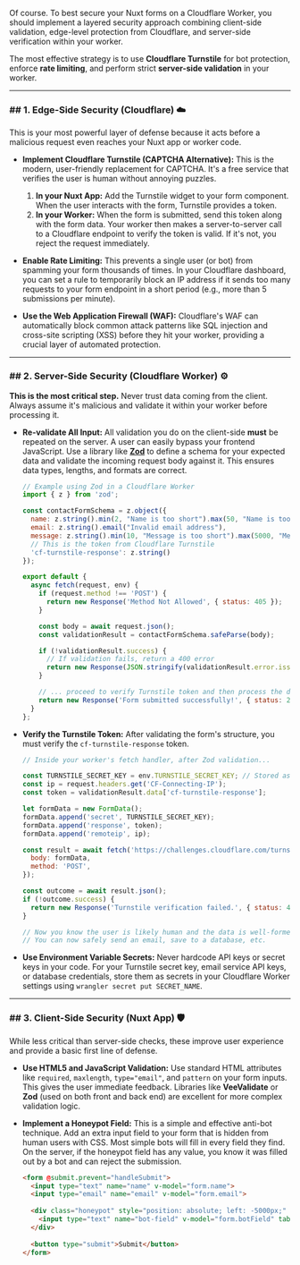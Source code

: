 Of course. To best secure your Nuxt forms on a Cloudflare Worker, you should implement a layered security approach combining client-side validation, edge-level protection from Cloudflare, and server-side verification within your worker.

The most effective strategy is to use **Cloudflare Turnstile** for bot protection, enforce **rate limiting**, and perform strict **server-side validation** in your worker.

-----

### \#\# 1. Edge-Side Security (Cloudflare) ☁️

This is your most powerful layer of defense because it acts before a malicious request even reaches your Nuxt app or worker code.

  * **Implement Cloudflare Turnstile (CAPTCHA Alternative):** This is the modern, user-friendly replacement for CAPTCHA. It's a free service that verifies the user is human without annoying puzzles.

    1.  **In your Nuxt App:** Add the Turnstile widget to your form component. When the user interacts with the form, Turnstile provides a token.
    2.  **In your Worker:** When the form is submitted, send this token along with the form data. Your worker then makes a server-to-server call to a Cloudflare endpoint to verify the token is valid. If it's not, you reject the request immediately.

  * **Enable Rate Limiting:** This prevents a single user (or bot) from spamming your form thousands of times. In your Cloudflare dashboard, you can set a rule to temporarily block an IP address if it sends too many requests to your form endpoint in a short period (e.g., more than 5 submissions per minute).

  * **Use the Web Application Firewall (WAF):** Cloudflare's WAF can automatically block common attack patterns like SQL injection and cross-site scripting (XSS) before they hit your worker, providing a crucial layer of automated protection.

-----

### \#\# 2. Server-Side Security (Cloudflare Worker) ⚙️

**This is the most critical step.** Never trust data coming from the client. Always assume it's malicious and validate it within your worker before processing it.

  * **Re-validate All Input:** All validation you do on the client-side **must** be repeated on the server. A user can easily bypass your frontend JavaScript. Use a library like [**Zod**](https://zod.dev/) to define a schema for your expected data and validate the incoming request body against it. This ensures data types, lengths, and formats are correct.

    ```javascript
    // Example using Zod in a Cloudflare Worker
    import { z } from 'zod';

    const contactFormSchema = z.object({
      name: z.string().min(2, "Name is too short").max(50, "Name is too long"),
      email: z.string().email("Invalid email address"),
      message: z.string().min(10, "Message is too short").max(5000, "Message is too long"),
      // This is the token from Cloudflare Turnstile
      'cf-turnstile-response': z.string()
    });

    export default {
      async fetch(request, env) {
        if (request.method !== 'POST') {
          return new Response('Method Not Allowed', { status: 405 });
        }

        const body = await request.json();
        const validationResult = contactFormSchema.safeParse(body);

        if (!validationResult.success) {
          // If validation fails, return a 400 error
          return new Response(JSON.stringify(validationResult.error.issues), { status: 400 });
        }

        // ... proceed to verify Turnstile token and then process the data
        return new Response('Form submitted successfully!', { status: 200 });
      }
    };
    ```

  * **Verify the Turnstile Token:** After validating the form's structure, you must verify the `cf-turnstile-response` token.

    ```javascript
    // Inside your worker's fetch handler, after Zod validation...

    const TURNSTILE_SECRET_KEY = env.TURNSTILE_SECRET_KEY; // Stored as a secret!
    const ip = request.headers.get('CF-Connecting-IP');
    const token = validationResult.data['cf-turnstile-response'];

    let formData = new FormData();
    formData.append('secret', TURNSTILE_SECRET_KEY);
    formData.append('response', token);
    formData.append('remoteip', ip);

    const result = await fetch('https://challenges.cloudflare.com/turnstile/v0/siteverify', {
      body: formData,
      method: 'POST',
    });

    const outcome = await result.json();
    if (!outcome.success) {
      return new Response('Turnstile verification failed.', { status: 403 });
    }

    // Now you know the user is likely human and the data is well-formed.
    // You can now safely send an email, save to a database, etc.
    ```

  * **Use Environment Variable Secrets:** Never hardcode API keys or secret keys in your code. For your Turnstile secret key, email service API keys, or database credentials, store them as secrets in your Cloudflare Worker settings using `wrangler secret put SECRET_NAME`.

-----

### \#\# 3. Client-Side Security (Nuxt App) 🛡️

While less critical than server-side checks, these improve user experience and provide a basic first line of defense.

  * **Use HTML5 and JavaScript Validation:** Use standard HTML attributes like `required`, `maxlength`, `type="email"`, and `pattern` on your form inputs. This gives the user immediate feedback. Libraries like **VeeValidate** or **Zod** (used on both front and back end) are excellent for more complex validation logic.

  * **Implement a Honeypot Field:** This is a simple and effective anti-bot technique. Add an extra input field to your form that is hidden from human users with CSS. Most simple bots will fill in every field they find. On the server, if the honeypot field has any value, you know it was filled out by a bot and can reject the submission.

    ```html
    <form @submit.prevent="handleSubmit">
      <input type="text" name="name" v-model="form.name">
      <input type="email" name="email" v-model="form.email">
      
      <div class="honeypot" style="position: absolute; left: -5000px;" aria-hidden="true">
        <input type="text" name="bot-field" v-model="form.botField" tabindex="-1">
      </div>
      
      <button type="submit">Submit</button>
    </form>
    ```